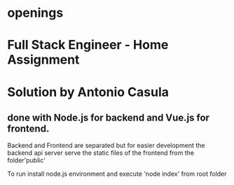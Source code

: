 # openings
# Full Stack Engineer - Home Assignment 
# Solution by Antonio Casula

## done with Node.js for backend and Vue.js for frontend.

Backend and Frontend are separated but for easier development 
the backend api server serve the static files of the frontend from the folder'public'

To run install node.js environment and execute 'node index' from root folder
